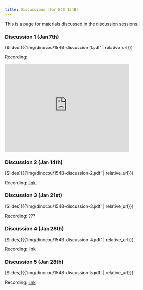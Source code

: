 ```yaml
---
title: Discussions (for ECS 154B)
---
```


This is a page for materials discussed in the discussion sessions.

### Discussion 1 (Jan 7th)

[Slides]({{'img/dinocpu/154B-discussion-1.pdf' | relative_url}})

Recording:
<iframe id="kaltura_player" src="https://cdnapisec.kaltura.com/p/1770401/sp/177040100/embedIframeJs/uiconf_id/29032722/partner_id/1770401?iframeembed=true&playerId=kaltura_player&entry_id=1_xrt9jjk4&flashvars[localizationCode]=en&amp;flashvars[leadWithHTML5]=true&amp;flashvars[sideBarContainer.plugin]=true&amp;flashvars[sideBarContainer.position]=left&amp;flashvars[sideBarContainer.clickToClose]=true&amp;flashvars[chapters.plugin]=true&amp;flashvars[chapters.layout]=vertical&amp;flashvars[chapters.thumbnailRotator]=false&amp;flashvars[streamSelector.plugin]=true&amp;flashvars[EmbedPlayer.SpinnerTarget]=videoHolder&amp;flashvars[dualScreen.plugin]=true&amp;flashvars[Kaltura.addCrossoriginToIframe]=true&amp;&wid=1_3qzdeiij" width="400" height="285" allowfullscreen webkitallowfullscreen mozAllowFullScreen allow="autoplay *; fullscreen *; encrypted-media *" sandbox="allow-forms allow-same-origin allow-scripts allow-top-navigation allow-pointer-lock allow-popups allow-modals allow-orientation-lock allow-popups-to-escape-sandbox allow-presentation allow-top-navigation-by-user-activation" frameborder="0" title="Kaltura Player"></iframe>

### Discussion 2 (Jan 14th)

[Slides]({{'img/dinocpu/154B-discussion-2.pdf' | relative_url}})

Recording: [link](https://campuswire.com/c/G03D9D0A1/feed/155).

### Discussion 3 (Jan 21st)

[Slides]({{'img/dinocpu/154B-discussion-3.pdf' | relative_url}})

Recording: ???

### Discussion 4 (Jan 28th)

[Slides]({{'img/dinocpu/154B-discussion-4.pdf' | relative_url}})

Recording: [link](https://ucdavis.zoom.us/rec/share/oKMQBRA6dWC8rf8Nxs9StTfAcdTwZsGmIIoURZ-X4-y7632v7yr3V2o_chqHuzVJ.781A0o1AYdtnWQIY?startTime=1643396645000)

### Discussion 5 (Jan 28th)

[Slides]({{'img/dinocpu/154B-discussion-5.pdf' | relative_url}})

Recording: [link](https://ucdavis.zoom.us/rec/share/WsVZFmAahv4zDhTQmIe2tCKzGHQttHbxvnwdrkd0NQXiHcJawKRAvyoLOqEyrl1J.LOpcMSFgGvm5jENc?startTime=1644606349000)
